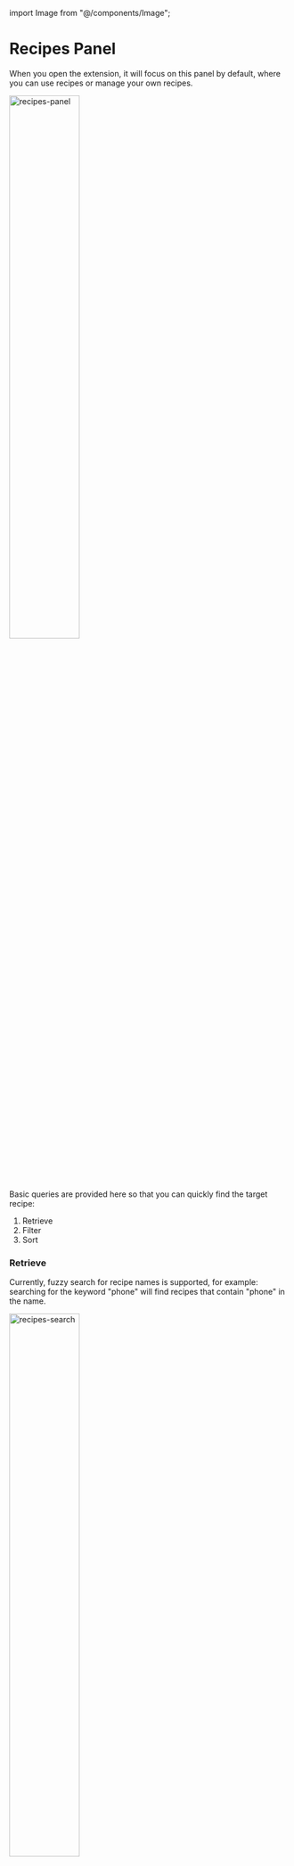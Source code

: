 import Image from "@/components/Image";

# Recipes Panel

When you open the extension, it will focus on this panel by default, where you can use recipes or manage your own recipes.

<Image src="https://s2.loli.net/2022/10/17/bivaR9MxycreQmF.png" alt="recipes-panel" width="50%" height="auto" />

Basic queries are provided here so that you can quickly find the target recipe:

1. Retrieve
2. Filter
3. Sort

### Retrieve

Currently, fuzzy search for recipe names is supported, for example: searching for the keyword "phone" will find recipes that contain "phone" in the name.

<Image src="https://s2.loli.net/2022/10/17/km5n7WusTN98qiO.gif" alt="recipes-search" width="50%" height="auto" />

### Filter

You can filter the recipes available for the current domain, like this: Filter recipes that work on Shopbop.com.

Domain names that appear as `*` indicate that the recipe will work on any website.

<Image src="https://s2.loli.net/2022/10/17/I8GplkTEODVr9LC.gif" alt="recipes-filter" width="100%" height="auto" />

### Sort

You can also sort the recipes to your liking. For example: put recipes created earlier first.

<Image src="https://s2.loli.net/2022/10/17/5TMvoEz8YuRWesL.gif" alt="recipes-order" width="50%" height="auto" />
